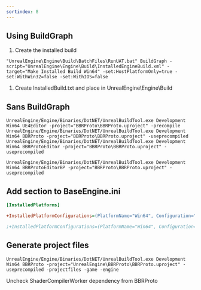 ```yaml
---
sortindex: 8
---
```


## Using BuildGraph

1. Create the installed build

```batch
"UnrealEngine\Engine\Build\BatchFiles\RunUAT.bat" BuildGraph -script="UnrealEngine\Engine\Build\InstalledEngineBuild.xml" -target="Make Installed Build Win64" -set:HostPlatformOnly=true -set:WithWin32=false -set:WithIOS=false
```

1. Create InstalledBuild.txt and place in UnrealEngine\\Engine\\Build

## Sans BuildGraph

```batch
UnrealEngine/Engine/Binaries/DotNET/UnrealBuildTool.exe Development Win64 UE4Editor -project="BBRProto\BBRProto.uproject" -precompile
UnrealEngine/Engine/Binaries/DotNET/UnrealBuildTool.exe Development Win64 BBRProto -project="BBRProto\BBRProto.uproject" -useprecompiled
UnrealEngine/Engine/Binaries/DotNET/UnrealBuildTool.exe Development Win64 BBRProtoEditor -project="BBRProto\BBRProto.uproject" -useprecompiled

UnrealEngine/Engine/Binaries/DotNET/UnrealBuildTool.exe Development Win64 BBRProtoEditorBP -project="BBRProto\BBRProto.uproject" -useprecompiled
```

## Add section to BaseEngine.ini

```ini
[InstalledPlatforms]

+InstalledPlatformConfigurations=(PlatformName="Win64", Configuration="Development", PlatformType="Editor")

;+InstalledPlatformConfigurations=(PlatformName="Win64", Configuration="Development", PlatformType="Game")
```

## Generate project files

```batch
UnrealEngine/Engine/Binaries/DotNET/UnrealBuildTool.exe Development Win64 BBRProto -project="UnrealEngine\BBRProto\BBRProto.uproject" -useprecompiled -projectfiles -game -engine
```

Uncheck ShaderCompilerWorker dependency from BBRProto
